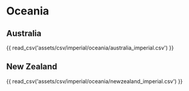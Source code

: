 # Oceania

## Australia

{{ read_csv('assets/csv/imperial/oceania/australia_imperial.csv') }}

## New Zealand

{{ read_csv('assets/csv/imperial/oceania/newzealand_imperial.csv') }}

